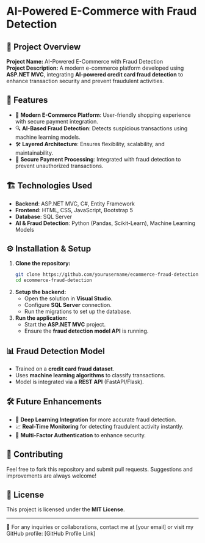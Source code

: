 # AI-Powered E-Commerce with Fraud Detection

## 📌 Project Overview
**Project Name:** AI-Powered E-Commerce with Fraud Detection  
**Project Description:** A modern e-commerce platform developed using **ASP.NET MVC**, integrating **AI-powered credit card fraud detection** to enhance transaction security and prevent fraudulent activities.

## 🚀 Features
- 🛒 **Modern E-Commerce Platform**: User-friendly shopping experience with secure payment integration.
- 🔍 **AI-Based Fraud Detection**: Detects suspicious transactions using machine learning models.
- 🛠 **Layered Architecture**: Ensures flexibility, scalability, and maintainability.
- 🏦 **Secure Payment Processing**: Integrated with fraud detection to prevent unauthorized transactions.

## 🏗️ Technologies Used
- **Backend**: ASP.NET MVC, C#, Entity Framework
- **Frontend**: HTML, CSS, JavaScript, Bootstrap 5
- **Database**: SQL Server
- **AI & Fraud Detection**: Python (Pandas, Scikit-Learn), Machine Learning Models

## ⚙️ Installation & Setup
1. **Clone the repository:**
   ```sh
   git clone https://github.com/yourusername/ecommerce-fraud-detection.git
   cd ecommerce-fraud-detection
   ```
2. **Setup the backend:**
   - Open the solution in **Visual Studio**.
   - Configure **SQL Server** connection.
   - Run the migrations to set up the database.
3. **Run the application:**
   - Start the **ASP.NET MVC** project.
   - Ensure the **fraud detection model API** is running.

## 📊 Fraud Detection Model
- Trained on a **credit card fraud dataset**.
- Uses **machine learning algorithms** to classify transactions.
- Model is integrated via a **REST API** (FastAPI/Flask).

## 🛠 Future Enhancements
- 🧠 **Deep Learning Integration** for more accurate fraud detection.
- 📈 **Real-Time Monitoring** for detecting fraudulent activity instantly.
- 🔐 **Multi-Factor Authentication** to enhance security.

## 🤝 Contributing
Feel free to fork this repository and submit pull requests. Suggestions and improvements are always welcome!

## 📜 License
This project is licensed under the **MIT License**.

---

📩 For any inquiries or collaborations, contact me at [your email] or visit my GitHub profile: [GitHub Profile Link]
